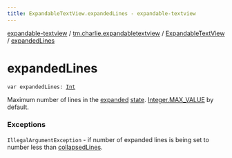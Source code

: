 ```yaml
---
title: ExpandableTextView.expandedLines - expandable-textview
---
```


[expandable-textview](../../index.html) / [tm.charlie.expandabletextview](../index.html) / [ExpandableTextView](index.html) / [expandedLines](.)

# expandedLines

`var expandedLines: `[`Int`](https://kotlinlang.org/api/latest/jvm/stdlib/kotlin/-int/index.html)

Maximum number of lines in the [expanded](-state/-expanded.html) [state](state.html). [Integer.MAX_VALUE](https://developer.android.com/reference/java/lang/Integer.html#MAX_VALUE) by default.

### Exceptions

`IllegalArgumentException` - if number of expanded lines is being set to number less than [collapsedLines](collapsed-lines.html).